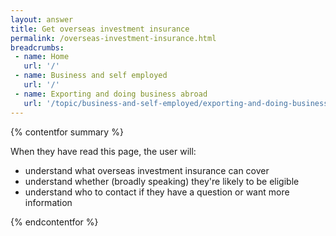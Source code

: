 ```yaml
---
layout: answer
title: Get overseas investment insurance
permalink: /overseas-investment-insurance.html
breadcrumbs:
 - name: Home
   url: '/'
 - name: Business and self employed
   url: '/'
 - name: Exporting and doing business abroad
   url: '/topic/business-and-self-employed/exporting-and-doing-business-abroad.html'
---
```

{% contentfor summary %}

When they have read this page, the user will:

- understand what overseas investment insurance can cover
- understand whether (broadly speaking) they're likely to be eligible
- understand who to contact if they have a question or want more information

{% endcontentfor %}
